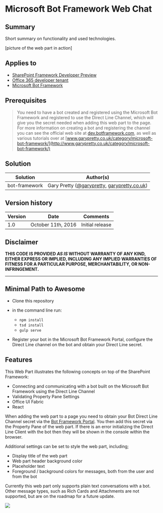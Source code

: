# Microsoft Bot Framework Web Chat

## Summary
Short summary on functionality and used technologies.

[picture of the web part in action]

## Applies to

* [SharePoint Framework Developer Preview](http://dev.office.com/sharepoint/docs/spfx/sharepoint-framework-overview)
* [Office 365 developer tenant](http://dev.office.com/sharepoint/docs/spfx/set-up-your-developer-tenant)
* [Microsoft Bot Framework](http://dev.botframework.com)

## Prerequisites
 
> You need to have a bot created and registered using the Microsoft Bot Framework and registered to use the Direct Line Channel, 
which will give you the secret needed when adding this web part to the page.  For more information on creating a bot and registering 
the channel you can see the official web site at [dev.botframework.com](http://dev.botframework.com), as well as various tutorials 
over at [www.garypretty.co.uk/category/microsoft-bot-framework/](http://www.garypretty.co.uk/category/microsoft-bot-framework/)

## Solution

Solution|Author(s)
--------|---------
bot-framework | Gary Pretty ([@garypretty](http://www.twitter.com/garypretty), [garypretty.co.uk](www.garypretty.co.uk))

## Version history

Version|Date|Comments
-------|----|--------
1.0|October 11th, 2016|Initial release

## Disclaimer
**THIS CODE IS PROVIDED *AS IS* WITHOUT WARRANTY OF ANY KIND, EITHER EXPRESS OR IMPLIED, INCLUDING ANY IMPLIED WARRANTIES OF FITNESS FOR A PARTICULAR PURPOSE, MERCHANTABILITY, OR NON-INFRINGEMENT.**

---

## Minimal Path to Awesome

- Clone this repository
- in the command line run:
  - `npm install`
  - `tsd install`
  - `gulp serve`

- Register your bot in the Microsoft Bot Framework Portal, configure the Direct Line channel on the bot and obtain your Direct Line secret.

## Features 
This Web Part illustrates the following concepts on top of the SharePoint Framework:

- Connecting and communicating with a bot built on the Microsoft Bot Framework using the Direct Line Channel
- Validating Property Pane Settings
- Office UI Fabric
- React

When adding the web part to a page you need to obtain your Bot Direct Line Channel secret via the [Bot Framework Portal](http://dev.botframework.com).
You then add this secret via the Property Pane of the web part. If there is an error initializing the Direct Line Client with the bot then they will 
be shown in the console within the browser.

Additional settings can be set to style the web part, including;

 - Display title of the web part
 - Web part header background color
 - Placeholder text
 - Foreground / background colors for messages, both from the user and from the bot

Currently this web part only supports plain text conversations with a bot. Other message types, 
such as Rich Cards and Attachments are not supported, but are on the roadmap for a future update.

<img src="https://telemetry.sharepointpnp.com/sp-dev-fx-webparts/samples/react-bot-framework" />